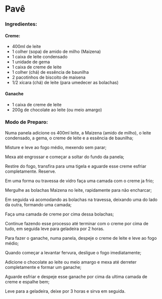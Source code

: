 # Pavê

### Ingredientes:

#### Creme:

- 400ml de leite
- 1 colher (sopa) de amido de milho (Maizena)
- 1 caixa de leite condensado
- 1 unidade de gema
- 1 caixa de creme de leite
- 1 colher (chá) de essência de baunilha
- 2 pacotinhos de biscoito de maisena
- 1/2 xícara (chá) de leite (para umedecer as bolachas)

#### Ganache

- 1 caixa de creme de leite
- 200g de chocolate ao leite (ou meio amargo)

### Modo de Preparo:

Numa panela adicione os 400ml leite, a Maizena (amido de milho), o leite condensado, a gema, o creme de leite e a essência de baunilha;

Misture e leve ao fogo médio, mexendo sem parar;

Mexa até engrossar e começar a soltar do fundo da panela;

Restire do fogo, transfira para uma tigela e aguarde esse creme esfriar completamente. Reserve.

Em uma forma ou travessa de vidro faça uma camada com o creme ja frio;

Mergulhe as bolachas Maizena no leite, rapidamente para não encharcar;

Em seguida vá acomodando as bolachas na travessa, deixando uma do lado da outra, formando uma camada;

Faça uma camada de creme por cima dessa bolachas;

Continue fazendo esse processo até terminar com o creme por cima de tudo, em seguida leve para geladeira por 2 horas.

Para fazer o ganache, numa panela, despeje o creme de leite e leve ao fogo médio;

Quando começar a levantar fervura, desligue o fogo imediatamente;

Adicione o chocolate ao leite ou meio amargo e mexa até derreter completamente e formar um ganache;

Aguarde esfriar e despeje esse ganache por cima da ultima camada de creme e espalhe bem;

Leve para a geladeira, deixe por 3 horas e sirva em seguida.

